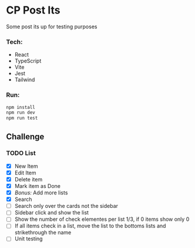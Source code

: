 # CP Post Its
Some post its up for testing purposes

### Tech:
- React
- TypeScript
- Vite
- Jest
- Tailwind


### Run:

```bash
npm install
npm run dev
npm run test
```

## Challenge

### TODO List
- [x] New Item
- [x] Edit Item
- [x] Delete item
- [x] Mark item as Done
- [x] _Bonus:_ Add more lists
- [x] Search
- [ ] Search only over the cards not the sidebar
- [ ] Sidebar click and show the list
- [ ] Show the number of check elementes per list 1/3, if 0 items show only 0
- [ ] If all items check in a list, move the list to the bottoms lists and strikethrough the name 
- [ ] Unit testing
